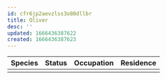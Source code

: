 ```yaml
---
id: cfr6jp2aevzlss3o80dllbr
title: Oliver
desc: ''
updated: 1666436387622
created: 1666436387623
---
```

|Species|Status|Occupation|Residence|
|:-:|:-:|:-:|:-:|
|  |  |  |  |
<br/>